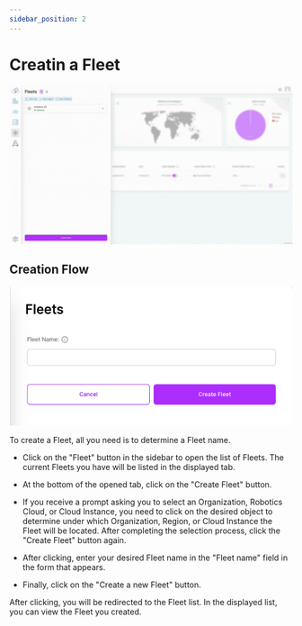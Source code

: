 ```yaml
---
sidebar_position: 2
---
```


# Creatin a Fleet

![To create a Fleet, all you need is to determine a fleet name.](./img/create-fleet.gif)

## Creation Flow

![Create Fleet](./img/create-fleet.png)

To create a Fleet, all you need is to determine a Fleet name.

- Click on the "Fleet" button in the sidebar to open the list of Fleets. The current Fleets you have will be listed in the displayed tab.

- At the bottom of the opened tab, click on the "Create Fleet" button.

- If you receive a prompt asking you to select an Organization, Robotics Cloud, or Cloud Instance, you need to click on the desired object to determine under which Organization, Region, or Cloud Instance the Fleet will be located. After completing the selection process, click the "Create Fleet" button again.

- After clicking, enter your desired Fleet name in the "Fleet name" field in the form that appears.

- Finally, click on the "Create a new Fleet" button.

After clicking, you will be redirected to the Fleet list. In the displayed list, you can view the Fleet you created.
